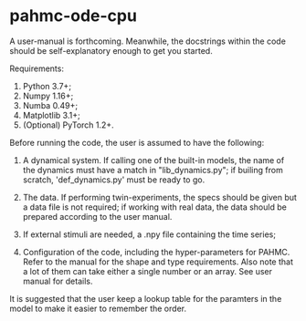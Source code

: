 # pahmc-ode-cpu

A user-manual is forthcoming. Meanwhile, the docstrings within the code should be self-explanatory enough to get you started.

Requirements:
1) Python 3.7+;
2) Numpy 1.16+;
3) Numba 0.49+;
4) Matplotlib 3.1+;
5) (Optional) PyTorch 1.2+.

Before running the code, the user is assumed to have the following:
1) A dynamical system. If calling one of the built-in models, the name of the dynamics must have a match in "lib_dynamics.py"; if builing from scratch, 'def_dynamics.py' must be ready to go.

2) The data. If performing twin-experiments, the specs should be given but a data file is not required; if working with real data, the data should be prepared according to the user manual.

3) If external stimuli are needed, a .npy file containing the time series; 

4) Configuration of the code, including the hyper-parameters for PAHMC. Refer to the manual for the shape and type requirements. Also note that a lot of them can take either a single number or an array. See user manual for details.

It is suggested that the user keep a lookup table for the paramters in the model to make it easier to remember the order.
